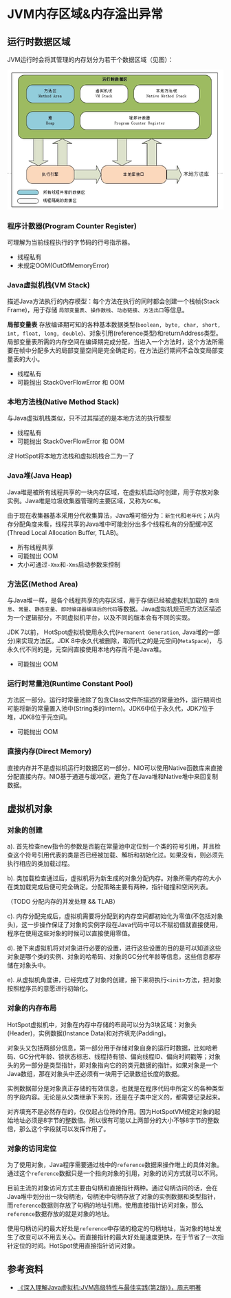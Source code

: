 # JVM内存区域&内存溢出异常

## 运行时数据区域

JVM运行时会将其管理的内存划分为若干个数据区域（见图）：

![](./img/jvm-mem-model.jpg)

### 程序计数器(Program Counter Register)

可理解为当前线程执行的字节码的行号指示器。

+ 线程私有
+ 未规定OOM(OutOfMemoryError)

### Java虚拟机栈(VM Stack)

描述Java方法执行的内存模型：每个方法在执行的同时都会创建一个栈帧(Stack Frame)，用于存储 `局部变量表`、`操作数栈`、`动态链接`、`方法出口`等信息。

__局部变量表__ 存放编译期可知的各种基本数据类型(`boolean, byte, char, short, int, float, long, double`)、对象引用(reference类型)和returnAddress类型。局部变量表所需的内存空间在编译期完成分配，当进入一个方法时，这个方法所需要在帧中分配多大的局部变量空间是完全确定的，在方法运行期间不会改变局部变量表的大小。

+ 线程私有
+ 可能抛出 StackOverFlowError 和 OOM

### 本地方法栈(Native Method Stack)

与Java虚拟机栈类似，只不过其描述的是本地方法的执行模型

+ 线程私有
+ 可能抛出 StackOverFlowError 和 OOM

*注* HotSpot将本地方法栈和虚拟机栈合二为一了

### Java堆(Java Heap)

Java堆是被所有线程共享的一块内存区域，在虚拟机启动时创建，用于存放对象实例。Java堆是垃圾收集器管理的主要区域，又称为`GC堆`。

由于现在收集器基本采用分代收集算法，Java堆可细分为：`新生代`和`老年代`；从内存分配角度来看，线程共享的Java堆中可能划分出多个线程私有的分配缓冲区(Thread Local Allocation Buffer, TLAB)。

+ 所有线程共享
+ 可能抛出 OOM
+ 大小可通过`-Xmx`和`-Xms`启动参数来控制

### 方法区(Method Area)

与Java堆一样，是各个线程共享的内存区域，用于存储已经被虚拟机加载的 `类信息`、`常量`、`静态变量`、`即时编译器编译后的代码`等数据。Java虚拟机规范把方法区描述为一个逻辑部分，不同虚拟机平台，以及不同的版本会有不同的实现。

JDK 7以前， HotSpot虚拟机使用永久代(`Permanent Generation`, Java堆的一部分)来实现方法区。JDK 8中永久代被删除，取而代之的是元空间(`MetaSpace`)， 与永久代不同的是，元空间直接使用本地内存而不是Java堆。

+ 可能抛出 OOM

### 运行时常量池(Runtime Constant Pool)

方法区一部分。运行时常量池除了包含Class文件所描述的常量池外，运行期间也可能将新的常量置入池中(String类的intern)。JDK6中位于永久代，JDK7位于堆，JDK8位于元空间。

+ 可能抛出 OOM

### 直接内存(Direct Memory)

直接内存并不是虚拟机运行时数据区的一部分，NIO可以使用Native函数库来直接分配直接内存。NIO基于通道与缓冲区，避免了在Java堆和Native堆中来回复制数据。

## 虚拟机对象

### 对象的创建

a). 首先检查new指令的参数是否能在常量池中定位到一个类的符号引用，并且检查这个符号引用代表的类是否已经被加载、解析和初始化过。如果没有，则必须先执行相应的类加载过程。

b). 类加载检查通过后，虚拟机将为新生成的对象分配内存。对象所需内存的大小在类加载完成后便可完全确定。分配策略主要有两种，指针碰撞和空闲列表。

（TODO 分配内存的并发处理 && TLAB）

c). 内存分配完成后，虚拟机需要将分配到的内存空间都初始化为零值(不包括对象头)，这一步操作保证了对象的实例字段在Java代码中可以不赋初值就直接使用，程序在使用这些对象的时候可以直接使用零值。

d). 接下来虚拟机将对对象进行必要的设置，进行这些设置的目的是可以知道这些对象是哪个类的实例、对象的哈希码、对象的GC分代年龄等信息，这些信息都存储在对象头中。

e). 从虚拟机角度讲，已经完成了对象的创建，接下来将执行`<init>`方法，把对象按照程序员的意愿进行初始化。

### 对象的内存布局

HotSpot虚拟机中，对象在内存中存储的布局可以分为3块区域：对象头(Header)，实例数据(Instance Data)和对齐填充(Padding)。

对象头又包括两部分信息，第一部分用于存储对象自身的运行时数据，比如哈希码、GC分代年龄、锁状态标志、线程持有锁、偏向线程ID、偏向时间戳等；对象头的另一部分是类型指针，即对象指向它的的类元数据的指针。如果对象是一个Java数组，那在对象头中还必须有一块用于记录数组长度的数据。

实例数据部分是对象真正存储的有效信息，也就是在程序代码中所定义的各种类型的字段内容。无论是从父类继承下来的，还是在子类中定义的，都需要记录起来。

对齐填充不是必然存在的，仅仅起占位符的作用。因为HotSpotVM规定对象的起始地址必须是8字节的整数倍。所以很有可能以上两部分的大小不够8字节的整数倍，那么这个字段就可以发挥作用了。

### 对象的访问定位

为了使用对象，Java程序需要通过栈中的`reference`数据来操作堆上的具体对象。通过这个`reference`数据只是一个指向对象的引用，对象的访问方式就可以不同。

目前主流的对象访问方式主要由句柄和直接指针两种。通过句柄访问的话，会在Java堆中划分出一块句柄池，句柄池中句柄存放了对象的实例数据和类型指针，而`reference`数据则存放了句柄的地址引用。使用直接指针访问对象，那么`reference`数据存放的就是对象的地址。

使用句柄访问的最大好处是`reference`中存储的稳定的句柄地址，当对象的地址发生了改变可以不用去关心。而直接指针的最大好处是速度更快，在于节省了一次指针定位的时间。HotSpot使用直接指针访问对象。

## 参考资料

+ [《深入理解Java虚拟机:JVM高级特性与最佳实践(第2版)》，周志明著](https://www.amazon.cn/gp/product/B00D2ID4PK/ref=pd_bxgy_14_img_2?ie=UTF8&psc=1&refRID=K62CDWYDMVM80WXKTYQ4)
